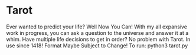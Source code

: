 # Tarot
Ever wanted to predict your life? Well Now You Can! With my all expansive work in progress, you can ask a question to the universe and answer it at a whim. Have multiple life decisions to get in order? No problem with Tarot. In use since 1418! Format Maybe Subject to Change! 
To run: python3 tarot.py
